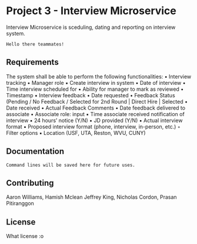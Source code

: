 # Project 3 - Interview Microservice

Interview Microservice is sceduling, dating and reporting on interview system.


```Welcome
Hello there teammates!
```
## Requirements
The system shall be able to perform the following functionalities:
    • Interview tracking 
    • Manager role
            ▪ Create interview in system
                • Date of interview
                • Time interview scheduled for
            ▪ Ability for manager to mark as reviewed
                • Timestamp
            ▪ Interview feedback
                • Date requested
                • Feedback Status (Pending / No Feedback / Selected for 2nd Round | Direct Hire | Selected
                • Date received
                • Actual Feedback Comments
                • Date feedback delivered to associate
    • Associate role: input
            ▪ Time associate received notification of interview
            ▪ 24 hours’ notice (Y/N)
            ▪ JD provided (Y/N)
            ▪ Actual interview format
            ▪ Proposed interview format (phone, interview, in-person, etc.)
        ◦ Filter options
            ▪ Location (USF, UTA, Reston, WVU, CUNY)

## Documentation

```Command Line Saved
Command lines will be saved here for future uses.
```

## Contributing
Aaron Williams,
Hamish Mclean
Jeffrey King,
Nicholas Cordon,
Prasan Pitiranggon


## License
What license :o
